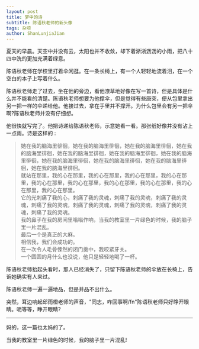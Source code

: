 ```yaml
---
layout: post
title: 梦中的诗
subtitle: 陈语秋老师的新头像
tags: 杂项
author: ShanLunjiaJian
---
```


夏天的早晨。天空中并没有云，太阳也并不收敛，却下着淅淅沥沥的小雨，把八十四中洗的更加充满着绿意。

陈语秋老师在学校里打着伞闲逛。在一条长椅上，有一个人轻轻地流着泪，在一个空白的本子上写着什么。

陈语秋老师走了过去，坐在他的旁边，看他潦草地好像在写一首诗，但是具体是什么并不能看的清楚。陈语秋老师想要为他撑伞，但是觉得有些唐突，便从包里拿出另一把一样的伞递给他。他接过去，拿在手里并不撑开。为什么包里会有另一把伞啊?陈语秋老师并没有仔细想。

他很快就写完了。他把诗递给陈语秋老师，示意她看一看。那张纸好像并没有沾上一点雨。诗是这样的 : 

> 她在我的脑海里徘徊，她在我的脑海里徘徊，她在我的脑海里徘徊，她在我的脑海里徘徊，她在我的脑海里徘徊，她在我的脑海里徘徊，她在我的脑海里徘徊，她在我的脑海里徘徊，她在我的脑海里徘徊，她在我的脑海里徘徊，她在我的脑海里徘徊。\
就站在那里，我的心在那里，我的心在那里，我的心在那里，我的心在那里，我的心在那里，我的心在那里，我的心在那里，我的心在那里，我的心在那里，我的心在那里。\
它的光刺痛了我的心，刺痛了我的灵魂，刺痛了我的灵魂，刺痛了我的灵魂，刺痛了我的灵魂，刺痛了我的灵魂，刺痛了我的灵魂，刺痛了我的灵魂，刺痛了我的灵魂。\
我的鼻子在我的房间里嗡嗡作响，当我的教室里一片绿色的时候，我的脑子里一片混乱。\
最后一个是真正的大麻。\
相信我，我们会成功的。\
在一次令人毛骨悚然的闭门羹中，我咬紧牙关。\
一个圆圆的月什么也没说，他只是轻轻地喝了一杯。

陈语秋老师抬起头看时，那人已经消失了，只留下陈语秋老师的伞放在长椅上，告诉她确实有人来过。

陈语秋老师一遍一遍地品，但是并品不出什么。

突然，耳边响起邱雨橙老师的声音，"同志，咋回事啊/fn"陈语秋老师只好睁开眼睛。呃等等，睁开眼睛?

-----

妈的，这一篇也太妈的了。

当我的教室里一片绿色的时候，我的脑子里一片混乱!